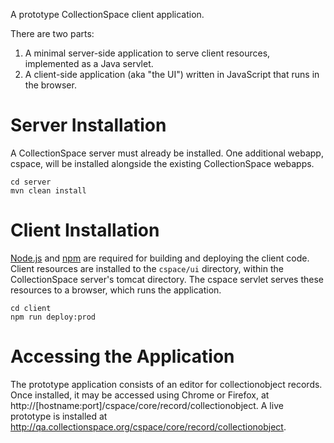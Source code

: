 A prototype CollectionSpace client application.

There are two parts:

1. A minimal server-side application to serve client resources, implemented as a Java servlet.
2. A client-side application (aka "the UI") written in JavaScript that runs in the browser.

# Server Installation

A CollectionSpace server must already be installed. One additional webapp, cspace, will be installed alongside the existing CollectionSpace webapps.

```
cd server
mvn clean install
```

# Client Installation

[Node.js](http://nodejs.org/) and [npm](https://www.npmjs.com/) are required for building and deploying the client code. Client resources are installed to the `cspace/ui` directory, within the CollectionSpace server's tomcat directory. The cspace servlet serves these resources to a browser, which runs the application.

```
cd client
npm run deploy:prod
```

# Accessing the Application

The prototype application consists of an editor for collectionobject records. Once installed, it may be accessed using Chrome or Firefox, at http://[hostname:port]/cspace/core/record/collectionobject. A live prototype is installed at http://qa.collectionspace.org/cspace/core/record/collectionobject.